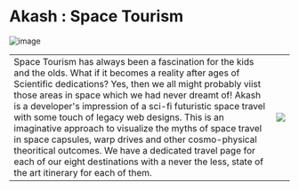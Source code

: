 #  Akash : Space Tourism

![image](https://github.com/user-attachments/assets/3e5d082b-01a3-4f70-8ca5-b6711573a893)

<table>
  <tr>
    <td>Space Tourism has always been a fascination for the kids and the olds. What if it becomes a reality after ages of Scientific dedications? Yes, then we all might probably viist those areas in space which we had never dreamt of! Akash is a developer's impression of a sci-fi futuristic space travel with some touch of legacy web designs. This is an imaginative approach to visualize the myths of space travel in space capsules, warp drives and other cosmo-physical theoritical outcomes. We have a dedicated travel page for each of our eight destinations with a never the less, state of the art itinerary for each of them.</td>
    <td><img src="https://github.com/user-attachments/assets/50822e9f-c142-4ec1-9c9e-c95efb9d3f06"></td>
  </tr>
</table>
